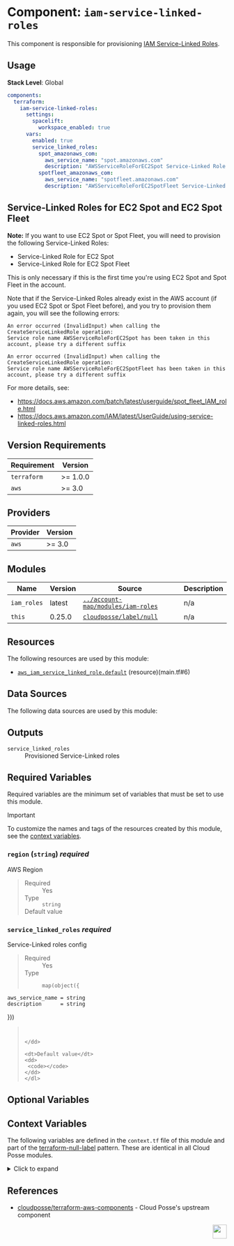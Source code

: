 # Component: `iam-service-linked-roles`

This component is responsible for provisioning
[IAM Service-Linked Roles](https://docs.aws.amazon.com/IAM/latest/UserGuide/using-service-linked-roles.html).

## Usage

**Stack Level**: Global

```yaml
components:
  terraform:
    iam-service-linked-roles:
      settings:
        spacelift:
          workspace_enabled: true
      vars:
        enabled: true
        service_linked_roles:
          spot_amazonaws_com:
            aws_service_name: "spot.amazonaws.com"
            description: "AWSServiceRoleForEC2Spot Service-Linked Role for EC2 Spot"
          spotfleet_amazonaws_com:
            aws_service_name: "spotfleet.amazonaws.com"
            description: "AWSServiceRoleForEC2SpotFleet Service-Linked Role for EC2 Spot Fleet"
```

## Service-Linked Roles for EC2 Spot and EC2 Spot Fleet

**Note:** If you want to use EC2 Spot or Spot Fleet, you will need to provision the following Service-Linked Roles:

- Service-Linked Role for EC2 Spot
- Service-Linked Role for EC2 Spot Fleet

This is only necessary if this is the first time you're using EC2 Spot and Spot Fleet in the account.

Note that if the Service-Linked Roles already exist in the AWS account (if you used EC2 Spot or Spot Fleet before), and
you try to provision them again, you will see the following errors:

```text
An error occurred (InvalidInput) when calling the CreateServiceLinkedRole operation:
Service role name AWSServiceRoleForEC2Spot has been taken in this account, please try a different suffix

An error occurred (InvalidInput) when calling the CreateServiceLinkedRole operation:
Service role name AWSServiceRoleForEC2SpotFleet has been taken in this account, please try a different suffix
```

For more details, see:

- https://docs.aws.amazon.com/batch/latest/userguide/spot_fleet_IAM_role.html
- https://docs.aws.amazon.com/IAM/latest/UserGuide/using-service-linked-roles.html

<!-- prettier-ignore-start -->
<!-- BEGINNING OF PRE-COMMIT-TERRAFORM DOCS HOOK -->



## Version Requirements

| Requirement | Version |
| --- | --- |
| `terraform` | >= 1.0.0 |
| `aws` | >= 3.0 |


## Providers

| Provider | Version |
| --- | --- |
| `aws` | >= 3.0 |


## Modules

Name | Version | Source | Description
--- | --- | --- | ---
`iam_roles` | latest | [`../account-map/modules/iam-roles`](https://registry.terraform.io/modules/../account-map/modules/iam-roles/) | n/a
`this` | 0.25.0 | [`cloudposse/label/null`](https://registry.terraform.io/modules/cloudposse/label/null/0.25.0) | n/a


## Resources

The following resources are used by this module:

  - [`aws_iam_service_linked_role.default`](https://registry.terraform.io/providers/hashicorp/aws/latest/docs/resources/iam_service_linked_role) (resource)(main.tf#6)

## Data Sources

The following data sources are used by this module:


## Outputs

<dl>
  <dt><code>service_linked_roles</code></dt>
  <dd>
    Provisioned Service-Linked roles<br/>

  </dd>
</dl>

## Required Variables

Required variables are the minimum set of variables that must be set to use this module.

> [!IMPORTANT]
>
> To customize the names and tags of the resources created by this module, see the [context variables](#context-variables).
>
### `region` (`string`) <i>required</i>


AWS Region<br/>

>
> <dl>
>   <dt>Required</dt>
>   <dd>Yes</dd>
>   <dt>Type</dt>
>   <dd>
>   <code>string</code>
>  </dd>
>
>  <dt>Default value</dt>
>  <dd>
>    <code></code>
>   </dd>
> </dl>
>


### `service_linked_roles` <i>required</i>


Service-Linked roles config<br/>

>
> <dl>
>   <dt>Required</dt>
>   <dd>Yes</dd>
>   <dt>Type</dt>
>   <dd>
>   
>
>   ```hcl
>   map(object({
    aws_service_name = string
    description      = string
  }))
>   ```
>
>   
>  </dd>
>
>  <dt>Default value</dt>
>  <dd>
>    <code></code>
>   </dd>
> </dl>
>



## Optional Variables

## Context Variables

The following variables are defined in the `context.tf` file of this module and part of the [terraform-null-label](https://registry.terraform.io/modules/cloudposse/label/null) pattern. These are identical in all Cloud Posse modules.

<details>
<summary>Click to expand</summary>


### `additional_tag_map` (`map(string)`) <i>optional</i>


Additional key-value pairs to add to each map in `tags_as_list_of_maps`. Not added to `tags` or `id`.<br/>
This is for some rare cases where resources want additional configuration of tags<br/>
and therefore take a list of maps with tag key, value, and additional configuration.<br/>
<br/>

>
> <dl>
>   <dt>Required</dt>
>   <dd>No</dd>
>   <dt>Type</dt>
>   <dd>
>   <code>map(string)</code>
>  </dd>
>
>  <dt>Default value</dt>
>  <dd>
>    <code>{}</code>
>   </dd>
> </dl>
>


### `attributes` (`list(string)`) <i>optional</i>


ID element. Additional attributes (e.g. `workers` or `cluster`) to add to `id`,<br/>
in the order they appear in the list. New attributes are appended to the<br/>
end of the list. The elements of the list are joined by the `delimiter`<br/>
and treated as a single ID element.<br/>
<br/>

>
> <dl>
>   <dt>Required</dt>
>   <dd>No</dd>
>   <dt>Type</dt>
>   <dd>
>   <code>list(string)</code>
>  </dd>
>
>  <dt>Default value</dt>
>  <dd>
>    <code>[]</code>
>   </dd>
> </dl>
>


### `context` (`any`) <i>optional</i>


Single object for setting entire context at once.<br/>
See description of individual variables for details.<br/>
Leave string and numeric variables as `null` to use default value.<br/>
Individual variable settings (non-null) override settings in context object,<br/>
except for attributes, tags, and additional_tag_map, which are merged.<br/>
<br/>

>
> <dl>
>   <dt>Required</dt>
>   <dd>No</dd>
>   <dt>Type</dt>
>   <dd>
>   <code>any</code>
>  </dd>
>
>  <dt>Default value</dt>
>  <dd>
>    
>
>    ```hcl
>    {
>      "additional_tag_map": {},
>      "attributes": [],
>      "delimiter": null,
>      "descriptor_formats": {},
>      "enabled": true,
>      "environment": null,
>      "id_length_limit": null,
>      "label_key_case": null,
>      "label_order": [],
>      "label_value_case": null,
>      "labels_as_tags": [
>        "unset"
>      ],
>      "name": null,
>      "namespace": null,
>      "regex_replace_chars": null,
>      "stage": null,
>      "tags": {},
>      "tenant": null
>    }
>    ```
>
>   </dd>
> </dl>
>


### `delimiter` (`string`) <i>optional</i>


Delimiter to be used between ID elements.<br/>
Defaults to `-` (hyphen). Set to `""` to use no delimiter at all.<br/>
<br/>

>
> <dl>
>   <dt>Required</dt>
>   <dd>No</dd>
>   <dt>Type</dt>
>   <dd>
>   <code>string</code>
>  </dd>
>
>  <dt>Default value</dt>
>  <dd>
>    <code>null</code>
>   </dd>
> </dl>
>


### `descriptor_formats` (`any`) <i>optional</i>


Describe additional descriptors to be output in the `descriptors` output map.<br/>
Map of maps. Keys are names of descriptors. Values are maps of the form<br/>
`{<br/>
   format = string<br/>
   labels = list(string)<br/>
}`<br/>
(Type is `any` so the map values can later be enhanced to provide additional options.)<br/>
`format` is a Terraform format string to be passed to the `format()` function.<br/>
`labels` is a list of labels, in order, to pass to `format()` function.<br/>
Label values will be normalized before being passed to `format()` so they will be<br/>
identical to how they appear in `id`.<br/>
Default is `{}` (`descriptors` output will be empty).<br/>
<br/>

>
> <dl>
>   <dt>Required</dt>
>   <dd>No</dd>
>   <dt>Type</dt>
>   <dd>
>   <code>any</code>
>  </dd>
>
>  <dt>Default value</dt>
>  <dd>
>    <code>{}</code>
>   </dd>
> </dl>
>


### `enabled` (`bool`) <i>optional</i>


Set to false to prevent the module from creating any resources<br/>

>
> <dl>
>   <dt>Required</dt>
>   <dd>No</dd>
>   <dt>Type</dt>
>   <dd>
>   <code>bool</code>
>  </dd>
>
>  <dt>Default value</dt>
>  <dd>
>    <code>null</code>
>   </dd>
> </dl>
>


### `environment` (`string`) <i>optional</i>


ID element. Usually used for region e.g. 'uw2', 'us-west-2', OR role 'prod', 'staging', 'dev', 'UAT'<br/>

>
> <dl>
>   <dt>Required</dt>
>   <dd>No</dd>
>   <dt>Type</dt>
>   <dd>
>   <code>string</code>
>  </dd>
>
>  <dt>Default value</dt>
>  <dd>
>    <code>null</code>
>   </dd>
> </dl>
>


### `id_length_limit` (`number`) <i>optional</i>


Limit `id` to this many characters (minimum 6).<br/>
Set to `0` for unlimited length.<br/>
Set to `null` for keep the existing setting, which defaults to `0`.<br/>
Does not affect `id_full`.<br/>
<br/>

>
> <dl>
>   <dt>Required</dt>
>   <dd>No</dd>
>   <dt>Type</dt>
>   <dd>
>   <code>number</code>
>  </dd>
>
>  <dt>Default value</dt>
>  <dd>
>    <code>null</code>
>   </dd>
> </dl>
>


### `label_key_case` (`string`) <i>optional</i>


Controls the letter case of the `tags` keys (label names) for tags generated by this module.<br/>
Does not affect keys of tags passed in via the `tags` input.<br/>
Possible values: `lower`, `title`, `upper`.<br/>
Default value: `title`.<br/>
<br/>

>
> <dl>
>   <dt>Required</dt>
>   <dd>No</dd>
>   <dt>Type</dt>
>   <dd>
>   <code>string</code>
>  </dd>
>
>  <dt>Default value</dt>
>  <dd>
>    <code>null</code>
>   </dd>
> </dl>
>


### `label_order` (`list(string)`) <i>optional</i>


The order in which the labels (ID elements) appear in the `id`.<br/>
Defaults to ["namespace", "environment", "stage", "name", "attributes"].<br/>
You can omit any of the 6 labels ("tenant" is the 6th), but at least one must be present.<br/>
<br/>

>
> <dl>
>   <dt>Required</dt>
>   <dd>No</dd>
>   <dt>Type</dt>
>   <dd>
>   <code>list(string)</code>
>  </dd>
>
>  <dt>Default value</dt>
>  <dd>
>    <code>null</code>
>   </dd>
> </dl>
>


### `label_value_case` (`string`) <i>optional</i>


Controls the letter case of ID elements (labels) as included in `id`,<br/>
set as tag values, and output by this module individually.<br/>
Does not affect values of tags passed in via the `tags` input.<br/>
Possible values: `lower`, `title`, `upper` and `none` (no transformation).<br/>
Set this to `title` and set `delimiter` to `""` to yield Pascal Case IDs.<br/>
Default value: `lower`.<br/>
<br/>

>
> <dl>
>   <dt>Required</dt>
>   <dd>No</dd>
>   <dt>Type</dt>
>   <dd>
>   <code>string</code>
>  </dd>
>
>  <dt>Default value</dt>
>  <dd>
>    <code>null</code>
>   </dd>
> </dl>
>


### `labels_as_tags` (`set(string)`) <i>optional</i>


Set of labels (ID elements) to include as tags in the `tags` output.<br/>
Default is to include all labels.<br/>
Tags with empty values will not be included in the `tags` output.<br/>
Set to `[]` to suppress all generated tags.<br/>
**Notes:**<br/>
  The value of the `name` tag, if included, will be the `id`, not the `name`.<br/>
  Unlike other `null-label` inputs, the initial setting of `labels_as_tags` cannot be<br/>
  changed in later chained modules. Attempts to change it will be silently ignored.<br/>
<br/>

>
> <dl>
>   <dt>Required</dt>
>   <dd>No</dd>
>   <dt>Type</dt>
>   <dd>
>   <code>set(string)</code>
>  </dd>
>
>  <dt>Default value</dt>
>  <dd>
>    
>
>    ```hcl
>    [
>      "default"
>    ]
>    ```
>
>   </dd>
> </dl>
>


### `name` (`string`) <i>optional</i>


ID element. Usually the component or solution name, e.g. 'app' or 'jenkins'.<br/>
This is the only ID element not also included as a `tag`.<br/>
The "name" tag is set to the full `id` string. There is no tag with the value of the `name` input.<br/>
<br/>

>
> <dl>
>   <dt>Required</dt>
>   <dd>No</dd>
>   <dt>Type</dt>
>   <dd>
>   <code>string</code>
>  </dd>
>
>  <dt>Default value</dt>
>  <dd>
>    <code>null</code>
>   </dd>
> </dl>
>


### `namespace` (`string`) <i>optional</i>


ID element. Usually an abbreviation of your organization name, e.g. 'eg' or 'cp', to help ensure generated IDs are globally unique<br/>

>
> <dl>
>   <dt>Required</dt>
>   <dd>No</dd>
>   <dt>Type</dt>
>   <dd>
>   <code>string</code>
>  </dd>
>
>  <dt>Default value</dt>
>  <dd>
>    <code>null</code>
>   </dd>
> </dl>
>


### `regex_replace_chars` (`string`) <i>optional</i>


Terraform regular expression (regex) string.<br/>
Characters matching the regex will be removed from the ID elements.<br/>
If not set, `"/[^a-zA-Z0-9-]/"` is used to remove all characters other than hyphens, letters and digits.<br/>
<br/>

>
> <dl>
>   <dt>Required</dt>
>   <dd>No</dd>
>   <dt>Type</dt>
>   <dd>
>   <code>string</code>
>  </dd>
>
>  <dt>Default value</dt>
>  <dd>
>    <code>null</code>
>   </dd>
> </dl>
>


### `stage` (`string`) <i>optional</i>


ID element. Usually used to indicate role, e.g. 'prod', 'staging', 'source', 'build', 'test', 'deploy', 'release'<br/>

>
> <dl>
>   <dt>Required</dt>
>   <dd>No</dd>
>   <dt>Type</dt>
>   <dd>
>   <code>string</code>
>  </dd>
>
>  <dt>Default value</dt>
>  <dd>
>    <code>null</code>
>   </dd>
> </dl>
>


### `tags` (`map(string)`) <i>optional</i>


Additional tags (e.g. `{'BusinessUnit': 'XYZ'}`).<br/>
Neither the tag keys nor the tag values will be modified by this module.<br/>
<br/>

>
> <dl>
>   <dt>Required</dt>
>   <dd>No</dd>
>   <dt>Type</dt>
>   <dd>
>   <code>map(string)</code>
>  </dd>
>
>  <dt>Default value</dt>
>  <dd>
>    <code>{}</code>
>   </dd>
> </dl>
>


### `tenant` (`string`) <i>optional</i>


ID element _(Rarely used, not included by default)_. A customer identifier, indicating who this instance of a resource is for<br/>

>
> <dl>
>   <dt>Required</dt>
>   <dd>No</dd>
>   <dt>Type</dt>
>   <dd>
>   <code>string</code>
>  </dd>
>
>  <dt>Default value</dt>
>  <dd>
>    <code>null</code>
>   </dd>
> </dl>
>



</details>
<!-- END OF PRE-COMMIT-TERRAFORM DOCS HOOK -->
<!-- prettier-ignore-end -->

## References

- [cloudposse/terraform-aws-components](https://github.com/cloudposse/terraform-aws-components/tree/main/modules/iam-service-linked-roles) -
  Cloud Posse's upstream component

[<img src="https://cloudposse.com/logo-300x69.svg" height="32" align="right"/>](https://cpco.io/component)
